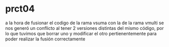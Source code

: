 prct04
======

a la hora de fusionar el codigo de la rama vsuma con la de la rama vmulti se nos generó un conflicto al tener 2 versiones distintas del mismo código, por lo que tuvimos que borrar uno y modificar el otro pertienentemente para poder realizar la fusión correctamente
